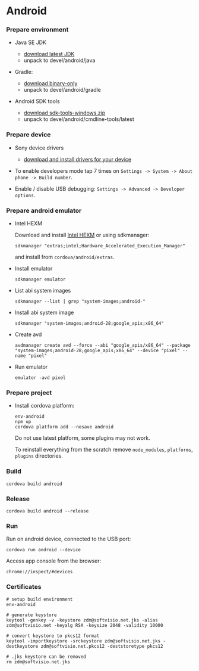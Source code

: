 # Android

### Prepare environment

-   Java SE JDK

    -   [download latest JDK](https://www.oracle.com/java/technologies/downloads/#jdk18-windows)
    -   unpack to devel/android/java

-   Gradle:

    -   [download binary-only](https://gradle.org/install/#manually)
    -   unpack to devel/android/gradle

-   Android SDK tools
    -   [download sdk-tools-windows.zip](https://developer.android.com/studio/#downloads)
    -   unpack to devel/android/cmdline-tools/latest

### Prepare device

-   Sony device drivers

    -   [download and install drivers for your device](https://developer.sony.com/develop/drivers/)

-   To enable developers mode tap 7 times on `Settings -> System -> About phone -> Build number`.

-   Enable / disable USB debugging: `Settings -> Advanced -> Developer options`.

### Prepare android emulator

-   Intel HEXM

    Download and install [Intel HEXM](https://software.intel.com/en-us/articles/intel-hardware-accelerated-execution-manager-intel-haxm) or using sdkmanager:

    ```shell
    sdkmanager "extras;intel;Hardware_Accelerated_Execution_Manager"
    ```

    and install from `cordova/android/extras`.

-   Install emulator

    ```shell
    sdkmanager emulator
    ```

-   List abi system images

    ```shell
    sdkmanager --list | grep "system-images;android-"
    ```

-   Install abi system image

    ```shell
    sdkmanager "system-images;android-28;google_apis;x86_64"
    ```

-   Create avd

    ```shell
    avdmanager create avd --force --abi "google_apis/x86_64" --package "system-images;android-28;google_apis;x86_64" --device "pixel" --name "pixel"
    ```

-   Run emulator
    ```shell
    emulator -avd pixel
    ```

### Prepare project

-   Install cordova platform:

    ```shell
    env-android
    npm up
    cordova platform add --nosave android
    ```

    Do not use latest platform, some plugins may not work.

    To reinstall everything from the scratch remove `node_modules`, `platforms`, `plugins` directories.

### Build

```shell
cordova build android
```

### Release

```shell
cordova build android --release
```

### Run

Run on android device, connected to the USB port:

```shell
cordova run android --device
```

Access app console from the browser:

```text
chrome://inspect/#devices
```

### Certificates

```shell
# setup build environment
env-android

# generate keystore
keytool -genkey -v -keystore zdm@softvisio.net.jks -alias zdm@softvisio.net -keyalg RSA -keysize 2048 -validity 10000

# convert keystore to pkcs12 format
keytool -importkeystore -srckeystore zdm@softvisio.net.jks -destkeystore zdm@softvisio.net.pkcs12 -deststoretype pkcs12

# .jks keystore can be removed
rm zdm@softvisio.net.jks
```
